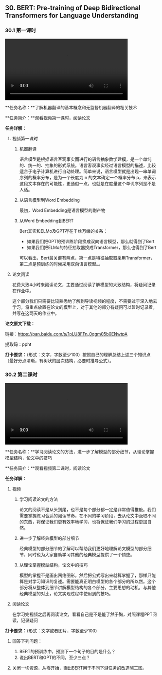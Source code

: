 

## 30. BERT: Pre-training of Deep Bidirectional Transformers for Language Understanding

### 30.1 第一课时

<video width=80%  controls >
	<source type="video/mp4" src="030-pre-training-of-deep-bidirectional-transformers-for-Language-understanding/030-1.mp4">
</video>

**任务名称：**了解机器翻译的基本概念和无监督机器翻译的相关技术

**任务简介：**观看视频第一课时，阅读论文

**任务详解：**

1. 视频第一课时
   1. 机器翻译

      语言模型是根据语言客观事实而进行的语言抽象数学建模，是一个单纯的、统一的、抽象的形式系统。语言客观事实经过语言模型的描述，比较适合于电子计算机进行自动处理。简单来说，语言模型就是出现一串单词序列的概率分布，是为一个长度为 n 的文本确定一个概率分布 p，来表示这段文本存在的可能性，更通俗一点，也就是在度量这个单词序列是不是人话。

   2. 从语言模型到Word Embedding

      最初，Word Embedding是语言模型的副产物

   3. 从Word Embedding到BERT

      Bert其实和ELMo及GPT存在千丝万缕的关系：

      - 如果我们把GPT的预训练阶段换成双向语言模型，那么就得到了Bert
      - 如果我们把ELMo的特征抽取器换成Transformer，那么也得到了Bert

      可以看出，Bert最关键有两点，第一点是特征抽取器采用Transformer，第二点是预训练的时候采用双向语言模型。。

2. 论文阅读

   花费大致4小时来阅读论文，主要通过阅读了解模型的大致结构，将疑问记录在作业中。

   这个部分我们只需要比较熟悉地了解到导读视频的程度，不需要过于深入地去学习，将重点放置在论文的模型上，对于其他的部分有疑问可以暂时记录着，并写在这两天的作业中。

**论文原文下载：**

链接：https://pan.baidu.com/s/1pLU8FFn_0qgm05b0ENwtpA 

提取码：ppht

**打卡要求：**（形式：文字，字数至少100）按照自己的理解总结上述三个知识点（最好分点清晰，有树状的层次结构，必要时推导公式）。

### 30.2 第二课时

<video width=80%  controls >
	<source type="video/mp4" src="030-pre-training-of-deep-bidirectional-transformers-for-Language-understanding/030-2.mp4">
</video>

**任务名称：**学习阅读论文的方法，进一步了解模型的部分细节，从理论掌握模型结构，论文中的技巧

**任务简介：**观看视频第二课时，阅读论文

**任务详解：**

1. 视频
   1. 学习阅读论文的方法

      论文的阅读不是从头到尾，也不是每个部分都一定是非常值得推敲。我们需要掌握练习合适的阅读节奏，在不同的学习阶段，去从论文中汲取不同的东西，将保证我们更有效率地学习，也将保证我们学习的过程更加自然。

   2. 进一步了解经典模型的部分细节

      经典模型的部分细节的了解可以帮助我们更好地理解论文模型的部分细节，同时也为大家自助学习其他的经典模型提供了一个铺垫。

   3. 从理论掌握模型结构，论文中的技巧

      模型的掌握不是画出网络图形，然后把公式写出来就算掌握了，那样只能算是对学习知识的复述。需要能真正明白模型的各个部分的所以然。这个部分将从整体到细节讲解模型结构的各个部分，主要思想的动机，与其他经典模型的对比，论文实现过程中使用到的技巧。

2. 阅读论文

   在学习完视频之后再阅读论文，看看自己是不是能了然于胸，对照课程PPT阅读，记录疑问

**打卡要求：**（形式：文字或者图片，字数至少100）

1. 回答下列问题：
   1. BERT的预训练中，预测下一个句子的目的是什么？
   2. 说出BERT和GPT的不同，至少三点？

2. 关闭一切资源，从零开始，画出BERT用于不同下游任务的改造施工图。

 